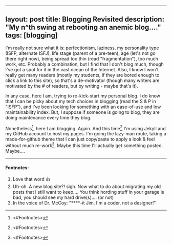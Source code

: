 ---
layout: post
title: Blogging Revisited
description: "My n^th swing at rebooting an anemic blog...."
tags: [blogging]
----

I'm really not sure what it is: perfectionism, laziness, my personality type (ISFP, alternate ISFJ), life stage (parent of a pre-teen), age (let's not go there right now), being spread too thin (read "fragmentation"), too much work, etc. Probably a combination, but I find that I don't blog much, though I've got a spot for it in the vast ocean of the Internet. Also, I know I won't really get many readers (mostly my students, if they are bored enough to click a link to this site), so that's a de-motivator (though many writers are motivated by the # of readers, but by writing - maybe that's it).

In any case, here I am, trying to re-kick-start my personal blog. I do know that I can be picky about my tech choices in blogging (read the S & P in "ISFP"), and I've been looking for something with an ease-of-use and low maintainability index. But, I suppose if someone is going to blog, they are doing maintenance every time they blog.

Nonetheless[^1], here I am blogging. Again. And this time[^2] I'm using Jekyll and my GitHub account to host my pages. I'm going the lazy-man route, taking a made-for-github theme that I can just copy/paste to apply a look & feel without much re-work[^3]. Maybe this time I'll actually get something posted. Maybe....

[^1]: <#Footnotes>
[^2]: <#Footnotes>
[^3]: <#Footnotes>

----

#### <a name="Footnotes"></a>Footnotes:

1. Love that word :+1:
2. Uh-oh. A new blog site?! sigh. Now what to do about migrating my old posts that I still want to keep.... You think hording stuff in your garage is bad, you should see my hard drive(s).... (or not)
3. In the voice of Dr. McCoy: "****-it Jim, I'm a coder, not a designer!"
